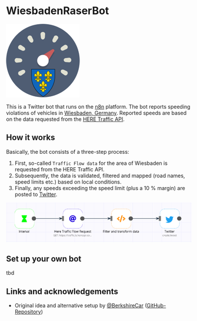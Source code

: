 # WiesbadenRaserBot

<img alt="A tachometer with the coat of arms of Wiesbaden in it" height="200" src="./twitter_avatar.png" title="Twitter avatar of the bot" width="200"/>

This is a Twitter bot that runs on the [n8n](https://n8n.io) platform.
The bot reports speeding violations of vehicles in [Wiesbaden, Germany](https://en.wikipedia.org/wiki/Wiesbaden).
Reported speeds are based on the data requested from the [HERE Traffic API](https://developer.here.com/documentation/traffic/dev_guide/topics/what-is.html).

## How it works
Basically, the bot consists of a three-step process:
1) First, so-called `Traffic Flow data` for the area of Wiesbaden is requested from the HERE Traffic API.
2) Subsequently, the data is validated, filtered and mapped (road names, speed limits etc.) based on local conditions.
3) Finally, any speeds exceeding the speed limit (plus a 10 % margin) are posted to [Twitter](https://twitter.com/WiesbadenRaser).

![n8n Workflow Screenshot](./n8n-workflow-schema.png)

## Set up your own bot

tbd

## Links and acknowledgements
* Original idea and alternative setup by [@BerkshireCar](https://twitter.com/BerkshireCar) ([GitHub-Repository](https://github.com/BerkshireCar/SpeederBot))
